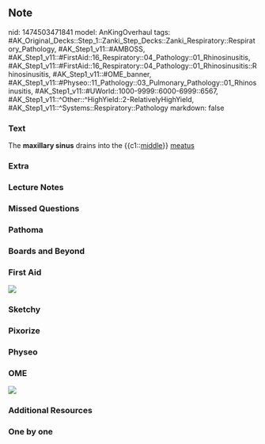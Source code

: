 ## Note
nid: 1474503471841
model: AnKingOverhaul
tags: #AK_Original_Decks::Step_1::Zanki_Step_Decks::Zanki_Respiratory::Respiratory_Pathology, #AK_Step1_v11::#AMBOSS, #AK_Step1_v11::#FirstAid::16_Respiratory::04_Pathology::01_Rhinosinusitis, #AK_Step1_v11::#FirstAid::16_Respiratory::04_Pathology::01_Rhinosinusitis::Rhinosinusitis, #AK_Step1_v11::#OME_banner, #AK_Step1_v11::#Physeo::11_Pathology::03_Pulmonary_Pathology::01_Rhinosinusitis, #AK_Step1_v11::#UWorld::1000-9999::6000-6999::6567, #AK_Step1_v11::^Other::^HighYield::2-RelativelyHighYield, #AK_Step1_v11::^Systems::Respiratory::Pathology
markdown: false

### Text
<div>
  The <b>maxillary sinus</b> drains into the {{c1::<u>middle</u>}}
  <u>meatus</u>
</div>

### Extra


### Lecture Notes


### Missed Questions


### Pathoma


### Boards and Beyond


### First Aid
<img src="tmp4JclXd.png">

### Sketchy


### Pixorize


### Physeo


### OME
<div class="ome-widget">
  <a href="https://onlinemeded.org?ref=anki"><img src=
  "_OME_AnkiFlashcards_General_7.png"></a>
</div>

### Additional Resources


### One by one

